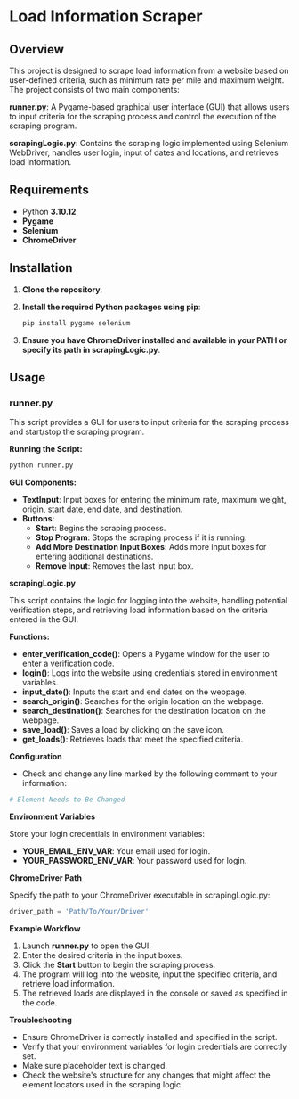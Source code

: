 # Load Information Scraper

## Overview

This project is designed to scrape load information from a website based on user-defined criteria, such as minimum rate per mile and maximum weight. The project consists of two main components:

**runner.py**: A Pygame-based graphical user interface (GUI) that allows users to input criteria for the scraping process and control the execution of the scraping program.

**scrapingLogic.py**: Contains the scraping logic implemented using Selenium WebDriver, handles user login, input of dates and locations, and retrieves load information.

## Requirements

- Python **3.10.12**
- **Pygame**
- **Selenium**
- **ChromeDriver**

## Installation

1. **Clone the repository**.
2. **Install the required Python packages using pip**:

    ```bash
    pip install pygame selenium
    ```
4. **Ensure you have ChromeDriver installed and available in your PATH or specify its path in scrapingLogic.py**.

## Usage

### runner.py

This script provides a GUI for users to input criteria for the scraping process and start/stop the scraping program.

**Running the Script:**

```bash
python runner.py
```

**GUI Components:**

- **TextInput**: Input boxes for entering the minimum rate, maximum weight, origin, start date, end date, and destination.
- **Buttons**:
  - **Start**: Begins the scraping process.
  - **Stop Program**: Stops the scraping process if it is running.
  - **Add More Destination Input Boxes**: Adds more input boxes for entering additional destinations.
  - **Remove Input**: Removes the last input box.

**scrapingLogic.py**

This script contains the logic for logging into the website, handling potential verification steps, and retrieving load information based on the criteria entered in the GUI.

**Functions:**

- **enter_verification_code()**: Opens a Pygame window for the user to enter a verification code.
- **login()**: Logs into the website using credentials stored in environment variables.
- **input_date()**: Inputs the start and end dates on the webpage.
- **search_origin()**: Searches for the origin location on the webpage.
- **search_destination()**: Searches for the destination location on the webpage.
- **save_load()**: Saves a load by clicking on the save icon.
- **get_loads()**: Retrieves loads that meet the specified criteria.

**Configuration**

- Check and change any line marked by the following comment to your information:

```python
# Element Needs to Be Changed
```

**Environment Variables**

Store your login credentials in environment variables:

- **YOUR_EMAIL_ENV_VAR**: Your email used for login.
- **YOUR_PASSWORD_ENV_VAR**: Your password used for login.

**ChromeDriver Path**

Specify the path to your ChromeDriver executable in scrapingLogic.py:

```python
driver_path = 'Path/To/Your/Driver'
```

**Example Workflow**

1. Launch **runner.py** to open the GUI.
2. Enter the desired criteria in the input boxes.
3. Click the **Start** button to begin the scraping process.
4. The program will log into the website, input the specified criteria, and retrieve load information.
5. The retrieved loads are displayed in the console or saved as specified in the code.

**Troubleshooting**

- Ensure ChromeDriver is correctly installed and specified in the script.
- Verify that your environment variables for login credentials are correctly set.
- Make sure placeholder text is changed.
- Check the website's structure for any changes that might affect the element locators used in the scraping logic.
